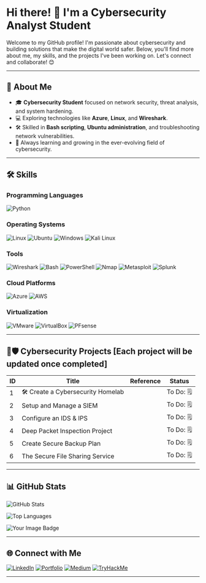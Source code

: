 # Hi there! 👋 I'm a Cybersecurity Analyst Student

Welcome to my GitHub profile! I'm passionate about cybersecurity and building solutions that make the digital world safer. Below, you'll find more about me, my skills, and the projects I've been working on. Let's connect and collaborate! 😊

---

## 🚀 About Me

- 🎓 **Cybersecurity Student** focused on network security, threat analysis, and system hardening.
- 💻 Exploring technologies like **Azure**, **Linux**, and **Wireshark**.
- 🛠️ Skilled in **Bash scripting**, **Ubuntu administration**, and troubleshooting network vulnerabilities.
- 🌱 Always learning and growing in the ever-evolving field of cybersecurity.

---

## 🛠️ Skills

### Programming Languages
![Python](https://img.shields.io/badge/Python-3776AB?style=for-the-badge&logo=python&logoColor=white)

### Operating Systems
![Linux](https://img.shields.io/badge/Linux-FCC624?style=for-the-badge&logo=linux&logoColor=black)
![Ubuntu](https://img.shields.io/badge/Ubuntu-E95420?style=for-the-badge&logo=ubuntu&logoColor=white)
![Windows](https://img.shields.io/badge/Windows-0078D6?style=for-the-badge&logo=windows&logoColor=white)
![Kali Linux](https://img.shields.io/badge/Kali_Linux-557C94?style=for-the-badge&logo=kalilinux&logoColor=white)

### Tools
![Wireshark](https://img.shields.io/badge/Wireshark-1679A7?style=for-the-badge&logo=wireshark&logoColor=white)
![Bash](https://img.shields.io/badge/Bash-4EAA25?style=for-the-badge&logo=gnu-bash&logoColor=white)
![PowerShell](https://img.shields.io/badge/PowerShell-5391FE?style=for-the-badge&logo=powershell&logoColor=white)
![Nmap](https://img.shields.io/badge/Nmap-4682B4?style=for-the-badge&logo=nmap&logoColor=white)
![Metasploit](https://img.shields.io/badge/Metasploit-00366F?style=for-the-badge&logo=metasploit&logoColor=white)
![Splunk](https://img.shields.io/badge/Splunk-000000?style=for-the-badge&logo=splunk&logoColor=white)

### Cloud Platforms
![Azure](https://img.shields.io/badge/Azure-0078D7?style=for-the-badge&logo=microsoft-azure&logoColor=white)
![AWS](https://img.shields.io/badge/AWS-232F3E?style=for-the-badge&logo=amazon-aws&logoColor=white)

### Virtualization
![VMware](https://img.shields.io/badge/VMware-607078?style=for-the-badge&logo=vmware&logoColor=white)
![VirtualBox](https://img.shields.io/badge/VirtualBox-183A61?style=for-the-badge&logo=virtualbox&logoColor=white)
![PFsense](https://img.shields.io/badge/PFsense-003366?style=for-the-badge&logo=pfSense&logoColor=white)

---

## 📂🛡️ Cybersecurity Projects [Each project will be updated once completed]

| ID  | Title                                      | Reference | Status |
|-----|--------------------------------------------|-----------|---------|
| 1   | 🛠️ Create a Cybersecurity Homelab         |   | To Do: 🗒️  |
| 2   | Setup and Manage a SIEM                    |   | To Do: 🗒️  |
| 3   | Configure an IDS & IPS                     |  | To Do: 🗒️  |
| 4   | Deep Packet Inspection Project             |   | To Do: 🗒️  |
| 5   | Create Secure Backup Plan                  |  | To Do: 🗒️  |
| 6   | The Secure File Sharing Service            |  | To Do: 🗒️  |


---

## 📊 GitHub Stats

![GitHub Stats](https://github-readme-stats.vercel.app/api?username=yourusername&show_icons=true&theme=radical)

![Top Languages](https://github-readme-stats.vercel.app/api/top-langs/?username=yourusername&layout=compact&theme=radical)

<img src="https://tryhackme-badges.s3.amazonaws.com/Cyber.DMo.png" alt="Your Image Badge" />

---

## 🌐 Connect with Me

[![LinkedIn](https://img.shields.io/badge/LinkedIn-%230077B5.svg?style=for-the-badge&logo=linkedin&logoColor=white)](https://linkedin.com/in/derick-morrow)
[![Portfolio](https://img.shields.io/badge/Portfolio-%23181818.svg?style=for-the-badge&logo=github&logoColor=white)](https://github.com/Athletikntel-DM/CyberSec-Skill-Build-Projects-from-Entry-to-Elite)
[![Medium](https://img.shields.io/badge/Medium-%23000000.svg?style=for-the-badge&logo=medium&logoColor=white)](https://medium.com/@DerickMorrow)
[![TryHackMe](https://img.shields.io/badge/TryHackMe-%23CC0000.svg?style=for-the-badge&logo=tryhackme&logoColor=white)](https://tryhackme.com/p/Cyber.DM)


---
